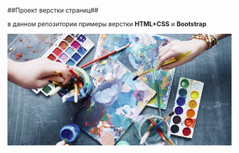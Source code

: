 ##Проект верстки страниц##

в данном репозитории примеры верстки **HTML+CSS** и **Bootstrap**

![Альтернативный текст](https://github.com/Ivan-Mozharov/raw-project/blob/master/images/%D0%BA%D0%B0%D1%80%D1%82%D0%B8%D0%BD%D0%BA%D0%B0_2.jpg)

